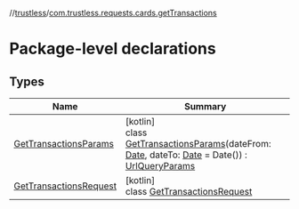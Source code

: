 //[trustless](../../index.md)/[com.trustless.requests.cards.getTransactions](index.md)

# Package-level declarations

## Types

| Name | Summary |
|---|---|
| [GetTransactionsParams](-get-transactions-params/index.md) | [kotlin]<br>class [GetTransactionsParams](-get-transactions-params/index.md)(dateFrom: [Date](https://developer.android.com/reference/kotlin/java/util/Date.html), dateTo: [Date](https://developer.android.com/reference/kotlin/java/util/Date.html) = Date()) : [UrlQueryParams](../com.trustless.queryParams/-url-query-params/index.md) |
| [GetTransactionsRequest](-get-transactions-request/index.md) | [kotlin]<br>class [GetTransactionsRequest](-get-transactions-request/index.md) |
